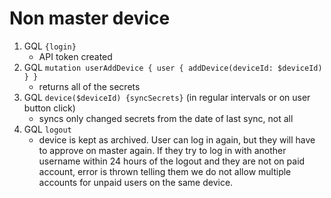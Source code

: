 # Non master device

1. GQL `{login}`
   - API token created
2. GQL `mutation userAddDevice { user { addDevice(deviceId: $deviceId) } }`
   - returns all of the secrets
3. GQL `device($deviceId) {syncSecrets}` (in regular intervals or on user button click)
   - syncs only changed secrets from the date of last sync, not all
4. GQL `logout`
   - device is kept as archived. User can log in again, but they will have to approve on master again. If they try to log in with another username within 24 hours of the logout and they are not on paid account, error is thrown telling them we do not allow multiple accounts for unpaid users on the same device.
